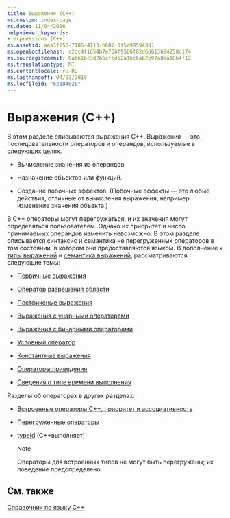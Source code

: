```yaml
---
title: Выражения (C++)
ms.custom: index-page
ms.date: 11/04/2016
helpviewer_keywords:
- expressions [C++]
ms.assetid: aaa1f250-7185-4113-b682-3f5e995943d1
ms.openlocfilehash: c2dc4f1654b7e76bf9506f82d6d613684258c174
ms.sourcegitcommit: 0ab61bc3d2b6cfbd52a16c6ab2b97a8ea1864f12
ms.translationtype: MT
ms.contentlocale: ru-RU
ms.lasthandoff: 04/23/2019
ms.locfileid: "62184020"
---
```

# <a name="expressions-c"></a>Выражения (C++)

В этом разделе описываются выражения С++. Выражения — это последовательности операторов и операндов, используемые в следующих целях.

- Вычисление значения из операндов.

- Назначение объектов или функций.

- Создание побочных эффектов. (Побочные эффекты — это любые действия, отличные от вычисления выражения, например изменение значения объекта.)

В C++ операторы могут перегружаться, и их значения могут определяться пользователем. Однако их приоритет и число принимаемых операндов изменить невозможно. В этом разделе описывается синтаксис и семантика не перегруженных операторов в том состоянии, в котором они предоставляются языком. В дополнение к [типы выражений](../cpp/types-of-expressions.md) и [семантика выражений](../cpp/semantics-of-expressions.md), рассматриваются следующие темы:

- [Первичные выражения](../cpp/primary-expressions.md)

- [Оператор разрешения области](../cpp/scope-resolution-operator.md)

- [Постфиксные выражения](../cpp/postfix-expressions.md)

- [Выражения с унарными операторами](../cpp/expressions-with-unary-operators.md)

- [Выражения с бинарными операторами](../cpp/expressions-with-binary-operators.md)

- [Условный оператор](../cpp/conditional-operator-q.md)

- [Константные выражения](../cpp/cpp-constant-expressions.md)

- [Операторы приведения](../cpp/casting-operators.md)

- [Сведения о типе времени выполнения](../cpp/run-time-type-information.md)

Разделы об операторах в других разделах:

- [Встроенные операторы C++, приоритет и ассоциативность](../cpp/cpp-built-in-operators-precedence-and-associativity.md)

- [Перегруженные операторы](../cpp/operator-overloading.md)

- [typeid](../extensions/typeid-cpp-component-extensions.md) (C++выполняет)

    > [!NOTE]
    >  Операторы для встроенных типов не могут быть перегружены; их поведение предопределено.

## <a name="see-also"></a>См. также

[Справочник по языку C++](../cpp/cpp-language-reference.md)